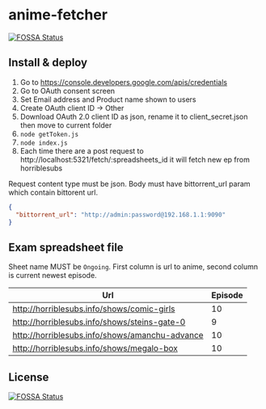 # anime-fetcher
[![FOSSA Status](https://app.fossa.io/api/projects/git%2Bgithub.com%2Fyuyuvn%2Fanime-fetcher.svg?type=shield)](https://app.fossa.io/projects/git%2Bgithub.com%2Fyuyuvn%2Fanime-fetcher?ref=badge_shield)


## Install & deploy

1. Go to https://console.developers.google.com/apis/credentials
2. Go to OAuth consent screen
3. Set Email address and Product name shown to users
4. Create OAuth client ID -> Other
5. Download OAuth 2.0 client ID as json, rename it to client_secret.json then move to current folder
6. `node getToken.js`
8. `node index.js`
9. Each time there are a post request to http://localhost:5321/fetch/:spreadsheets_id it will fetch new ep from horriblesubs

Request content type must be json. Body must have bittorrent_url param which contain bittorent url.
```json
{
  "bittorrent_url": "http://admin:password@192.168.1.1:9090"
}
```

## Exam spreadsheet file
Sheet name MUST be `Ongoing`. First column is url to anime, second column is current newest episode.

| Url | Episode |
| --  | -- |
| http://horriblesubs.info/shows/comic-girls	| 10 |
| http://horriblesubs.info/shows/steins-gate-0	| 9 |
| http://horriblesubs.info/shows/amanchu-advance	| 10 |
| http://horriblesubs.info/shows/megalo-box	| 10 |


## License
[![FOSSA Status](https://app.fossa.io/api/projects/git%2Bgithub.com%2Fyuyuvn%2Fanime-fetcher.svg?type=large)](https://app.fossa.io/projects/git%2Bgithub.com%2Fyuyuvn%2Fanime-fetcher?ref=badge_large)